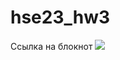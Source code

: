 # hse23_hw3
Ссылка на блокнот 
![](https://colab.research.google.com/drive/1qCyBWZP2StGktq48YzpT-6gHDVRK2P-b?usp=sharing)

